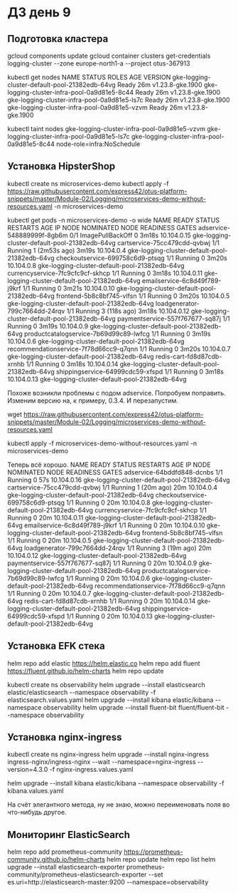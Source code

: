<H1>ДЗ день 9</H1>

<H2>Подготовка кластера</H2>

gcloud components update
gcloud container clusters get-credentials logging-cluster --zone europe-north1-a --project otus-367913

kubectl get nodes
NAME                                             STATUS   ROLES    AGE   VERSION
gke-logging-cluster-default-pool-21382edb-64vg   Ready    <none>   26m   v1.23.8-gke.1900
gke-logging-cluster-infra-pool-0a9d81e5-8c44     Ready    <none>   26m   v1.23.8-gke.1900
gke-logging-cluster-infra-pool-0a9d81e5-ls7c     Ready    <none>   26m   v1.23.8-gke.1900
gke-logging-cluster-infra-pool-0a9d81e5-vzvm     Ready    <none>   26m   v1.23.8-gke.1900

kubectl taint nodes gke-logging-cluster-infra-pool-0a9d81e5-vzvm gke-logging-cluster-infra-pool-0a9d81e5-ls7c gke-logging-cluster-infra-pool-0a9d81e5-8c44 node-role=infra:NoSchedule

<H2>Установка HipsterShop</H2>

kubectl create ns microservices-demo
kubectl apply -f https://raw.githubusercontent.com/express42/otus-platform-snippets/master/Module-02/Logging/microservices-demo-without-resources.yaml -n microservices-demo

kubectl get pods -n microservices-demo -o wide
NAME                                     READY   STATUS             RESTARTS        AGE     IP            NODE                                             NOMINATED NODE   READINESS GATES
adservice-548889999f-8gb6m               0/1     ImagePullBackOff   0               3m18s   10.104.0.15   gke-logging-cluster-default-pool-21382edb-64vg   <none>           <none>
cartservice-75cc479cdd-qvbwj             1/1     Running            1 (2m53s ago)   3m19s   10.104.0.4    gke-logging-cluster-default-pool-21382edb-64vg   <none>           <none>
checkoutservice-699758c6d9-ptsqg         1/1     Running            0               3m20s   10.104.0.8    gke-logging-cluster-default-pool-21382edb-64vg   <none>           <none>
currencyservice-7fc9cfc9cf-skhcp         1/1     Running            0               3m18s   10.104.0.11   gke-logging-cluster-default-pool-21382edb-64vg   <none>           <none>
emailservice-6c8d49f789-j9krf            1/1     Running            0               3m21s   10.104.0.10   gke-logging-cluster-default-pool-21382edb-64vg   <none>           <none>
frontend-5b8c8bf745-vlfsn                1/1     Running            0               3m20s   10.104.0.5    gke-logging-cluster-default-pool-21382edb-64vg   <none>           <none>
loadgenerator-799c7664dd-24rqv           1/1     Running            3 (118s ago)    3m18s   10.104.0.12   gke-logging-cluster-default-pool-21382edb-64vg   <none>           <none>
paymentservice-557f767677-sq87j          1/1     Running            0               3m19s   10.104.0.9    gke-logging-cluster-default-pool-21382edb-64vg   <none>           <none>
productcatalogservice-7b69d99c89-lwfcg   1/1     Running            0               3m19s   10.104.0.6    gke-logging-cluster-default-pool-21382edb-64vg   <none>           <none>
recommendationservice-7f78d66cc9-q7qnn   1/1     Running            0               3m20s   10.104.0.7    gke-logging-cluster-default-pool-21382edb-64vg   <none>           <none>
redis-cart-fd8d87cdb-xrnhb               1/1     Running            0               3m18s   10.104.0.14   gke-logging-cluster-default-pool-21382edb-64vg   <none>           <none>
shippingservice-64999cdc59-xfspd         1/1     Running            0               3m18s   10.104.0.13   gke-logging-cluster-default-pool-21382edb-64vg   <none>           <none>


Похоже возникли проблемы с подом adservice. Попробуем поправить. Изменим версию на, к примеру, 0.3.4. И перезапустим.

wget https://raw.githubusercontent.com/express42/otus-platform-snippets/master/Module-02/Logging/microservices-demo-without-resources.yaml

kubectl apply -f microservices-demo-without-resources.yaml -n microservices-demo

Теперь всё хорошо.
NAME                                     READY   STATUS    RESTARTS      AGE   IP            NODE                                             NOMINATED NODE   READINESS GATES
adservice-64bddfd848-dcnbs               1/1     Running   0             57s   10.104.0.16   gke-logging-cluster-default-pool-21382edb-64vg   <none>           <none>
cartservice-75cc479cdd-qvbwj             1/1     Running   1 (20m ago)   20m   10.104.0.4    gke-logging-cluster-default-pool-21382edb-64vg   <none>           <none>
checkoutservice-699758c6d9-ptsqg         1/1     Running   0             20m   10.104.0.8    gke-logging-cluster-default-pool-21382edb-64vg   <none>           <none>
currencyservice-7fc9cfc9cf-skhcp         1/1     Running   0             20m   10.104.0.11   gke-logging-cluster-default-pool-21382edb-64vg   <none>           <none>
emailservice-6c8d49f789-j9krf            1/1     Running   0             20m   10.104.0.10   gke-logging-cluster-default-pool-21382edb-64vg   <none>           <none>
frontend-5b8c8bf745-vlfsn                1/1     Running   0             20m   10.104.0.5    gke-logging-cluster-default-pool-21382edb-64vg   <none>           <none>
loadgenerator-799c7664dd-24rqv           1/1     Running   3 (19m ago)   20m   10.104.0.12   gke-logging-cluster-default-pool-21382edb-64vg   <none>           <none>
paymentservice-557f767677-sq87j          1/1     Running   0             20m   10.104.0.9    gke-logging-cluster-default-pool-21382edb-64vg   <none>           <none>
productcatalogservice-7b69d99c89-lwfcg   1/1     Running   0             20m   10.104.0.6    gke-logging-cluster-default-pool-21382edb-64vg   <none>           <none>
recommendationservice-7f78d66cc9-q7qnn   1/1     Running   0             20m   10.104.0.7    gke-logging-cluster-default-pool-21382edb-64vg   <none>           <none>
redis-cart-fd8d87cdb-xrnhb               1/1     Running   0             20m   10.104.0.14   gke-logging-cluster-default-pool-21382edb-64vg   <none>           <none>
shippingservice-64999cdc59-xfspd         1/1     Running   0             20m   10.104.0.13   gke-logging-cluster-default-pool-21382edb-64vg   <none>           <none>

<H2>Установка EFK стека</H2>

helm repo add elastic https://helm.elastic.co
helm repo add fluent https://fluent.github.io/helm-charts
helm repo update

kubectl create ns observability
helm upgrade --install elasticsearch elastic/elasticsearch --namespace observability -f elasticsearch.values.yaml
helm upgrade --install kibana elastic/kibana --namespace observability
helm upgrade --install fluent-bit fluent/fluent-bit --namespace observability

<H2>Установка nginx-ingress</H2>

kubectl create ns nginx-ingress
helm upgrade --install  nginx-ingress ingress-nginx/ingress-nginx --wait --namespace=nginx-ingress --version=4.3.0 -f nginx-ingress.values.yaml

helm upgrade --install kibana elastic/kibana --namespace observability -f kibana.values.yaml

На счёт элегантного метода, ну не знаю, можно переименовать поля во что-нибудь другое. 

<H2>Мониторинг ElasticSearch</H2>

helm repo add prometheus-community https://prometheus-community.github.io/helm-charts
helm repo update
helm repo list
helm upgrade --install elasticsearch-exporter prometheus-community/prometheus-elasticsearch-exporter --set es.uri=http://elasticsearch-master:9200 --namespace=observability